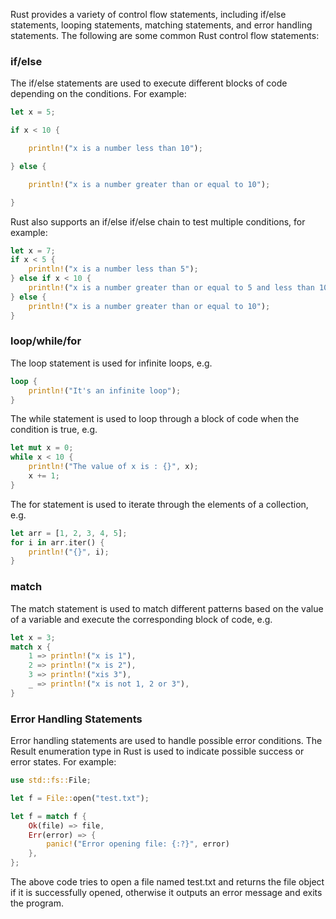 Rust provides a variety of control flow statements, including if/else statements, looping statements, matching statements, and error handling statements. The following are some common Rust control flow statements:

### if/else
The if/else statements are used to execute different blocks of code depending on the conditions. For example:

```rust
let x = 5;

if x < 10 {

    println!("x is a number less than 10");

} else {

    println!("x is a number greater than or equal to 10");

}
```

Rust also supports an if/else if/else chain to test multiple conditions, for example:

```rust
let x = 7;
if x < 5 {
    println!("x is a number less than 5");
} else if x < 10 {
    println!("x is a number greater than or equal to 5 and less than 10");
} else {
    println!("x is a number greater than or equal to 10");
}

```


### loop/while/for

The loop statement is used for infinite loops, e.g.

```rust
loop {
    println!("It's an infinite loop");
}
```

The while statement is used to loop through a block of code when the condition is true, e.g.

```rust
let mut x = 0;
while x < 10 {
    println!("The value of x is : {}", x);
    x += 1;
}

```

The for statement is used to iterate through the elements of a collection, e.g.

```rust
let arr = [1, 2, 3, 4, 5];
for i in arr.iter() {
    println!("{}", i);
}

```


### match
The match statement is used to match different patterns based on the value of a variable and execute the corresponding block of code, e.g.

```rust
let x = 3;
match x {
    1 => println!("x is 1"),
    2 => println!("x is 2"),
    3 => println!("xis 3"),
    _ => println!("x is not 1, 2 or 3"),
}

```

### Error Handling Statements
Error handling statements are used to handle possible error conditions. The Result enumeration type in Rust is used to indicate possible success or error states. For example:

```rust
use std::fs::File;

let f = File::open("test.txt");

let f = match f {
    Ok(file) => file,
    Err(error) => {
        panic!("Error opening file: {:?}", error)
    },
};

```

The above code tries to open a file named test.txt and returns the file object if it is successfully opened, otherwise it outputs an error message and exits the program.
